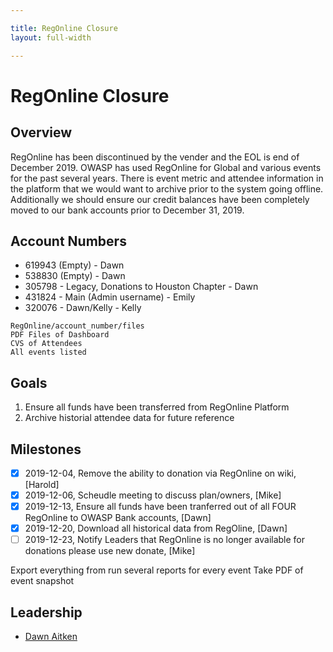 ```yaml
---

title: RegOnline Closure
layout: full-width

---
```


# RegOnline Closure

## Overview

RegOnline has been discontinued by the vender and the EOL is end of December 2019. OWASP has used RegOnline for Global and various events for the past several years. There is event metric and attendee information in the platform that we would want to archive prior to the system going offline. Additionally we should ensure our credit balances have been completely moved to our bank accounts prior to December 31, 2019.

## Account Numbers
- 619943 (Empty) - Dawn
- 538830 (Empty) - Dawn
- 305798 - Legacy, Donations to Houston Chapter - Dawn
- 431824 - Main (Admin username) - Emily
- 320076 - Dawn/Kelly - Kelly

```
RegOnline/account_number/files
PDF Files of Dashboard
CVS of Attendees
All events listed
```

## Goals

1. Ensure all funds have been transferred from RegOnline Platform
1. Archive historial attendee data for future reference

## Milestones

- [x] 2019-12-04, Remove the ability to donation via RegOnline on wiki, [Harold]
- [x] 2019-12-06, Scheudle meeting to discuss plan/owners, [Mike]
- [x] 2019-12-13, Ensure all funds have been tranferred out of all FOUR RegOnline to OWASP Bank accounts, [Dawn]
- [x] 2019-12-20, Download all historical data from RegOline, [Dawn]
- [ ] 2019-12-23, Notify Leaders that RegOnline is no longer available for donations please use new donate, [Mike]

Export everything from run several reports for every event
Take PDF of event snapshot

## Leadership

* [Dawn Aitken](mailto:dawn.aitken@owasp.com?subject=RegOnline%20Closure)

